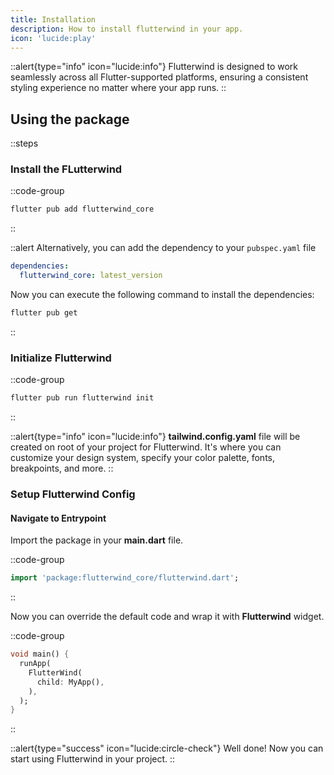 ```yaml
---
title: Installation
description: How to install flutterwind in your app.
icon: 'lucide:play'
---
```


::alert{type="info" icon="lucide:info"}
  Flutterwind is designed to work seamlessly across all Flutter-supported platforms, ensuring a consistent styling experience no matter where your app runs.
::

## Using the package

::steps
### Install the FLutterwind

::code-group
```sh [Terminal]
flutter pub add flutterwind_core
```
::

::alert
Alternatively, you can add the dependency to your `pubspec.yaml` file
```yaml
dependencies:
  flutterwind_core: latest_version
```
Now you can execute the following command to install the dependencies:
```sh
flutter pub get
```
::

### Initialize Flutterwind

::code-group
```sh [Terminal]
flutter pub run flutterwind init
```
::

::alert{type="info" icon="lucide:info"}
**tailwind.config.yaml** file will be created on root of your project for Flutterwind. It's where you can customize your design system, specify your color palette, fonts, breakpoints, and more.
::

### Setup Flutterwind Config

#### Navigate to Entrypoint

Import the package in your **main.dart** file.

::code-group
```dart [main.dart]
import 'package:flutterwind_core/flutterwind.dart';
```
::

Now you can override the default code and wrap it with **Flutterwind** widget.

::code-group
```dart [main.dart]
void main() {
  runApp(
    FlutterWind(
      child: MyApp(),
    ),
  );
}
```
::

::alert{type="success" icon="lucide:circle-check"}
Well done! Now you can start using Flutterwind in your project.
::
